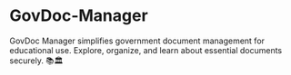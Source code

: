 # GovDoc-Manager
GovDoc Manager simplifies government document management for educational use. Explore, organize, and learn about essential documents securely. 📚🏛️
